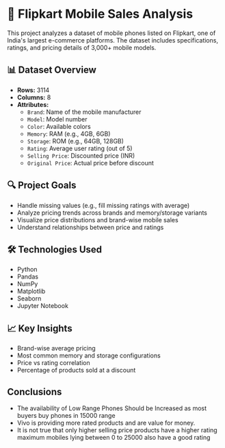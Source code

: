# 📱 Flipkart Mobile Sales Analysis

This project analyzes a dataset of mobile phones listed on Flipkart, one of India's largest e-commerce platforms. The dataset includes specifications, ratings, and pricing details of 3,000+ mobile models.

## 📊 Dataset Overview

- **Rows:** 3114
- **Columns:** 8
- **Attributes:**
  - `Brand`: Name of the mobile manufacturer
  - `Model`: Model number
  - `Color`: Available colors
  - `Memory`: RAM (e.g., 4GB, 6GB)
  - `Storage`: ROM (e.g., 64GB, 128GB)
  - `Rating`: Average user rating (out of 5)
  - `Selling Price`: Discounted price (INR)
  - `Original Price`: Actual price before discount

## 🔍 Project Goals

- Handle missing values (e.g., fill missing ratings with average)
- Analyze pricing trends across brands and memory/storage variants
- Visualize price distributions and brand-wise mobile sales
- Understand relationships between price and ratings

## 🛠️ Technologies Used

- Python
- Pandas
- NumPy
- Matplotlib
- Seaborn
- Jupyter Notebook

## 📈 Key Insights

- Brand-wise average pricing
- Most common memory and storage configurations
- Price vs rating correlation
- Percentage of products sold at a discount

## Conclusions 
- The availability of Low Range Phones Should be Increased as most buyers buy phones in 15000 range
- Vivo is providing more rated products and are value for money.
- It is not true that only higher selling price products have a higher rating maximum mobiles lying between 0 to 25000 also have a good rating


